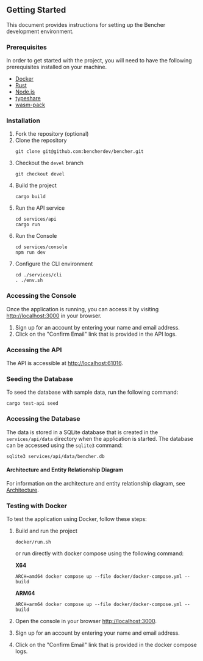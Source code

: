 ## Getting Started

This document provides instructions for setting up the Bencher development environment.

### Prerequisites

In order to get started with the project, you will need to have the following
prerequisites installed on your machine.

- [Docker](https://docs.docker.com/get-docker/)
- [Rust](https://www.rust-lang.org/tools/install)
- [Node.js](https://nodejs.org/)
- [typeshare](https://crates.io/crates/typeshare)
- [wasm-pack](https://crates.io/crates/wasm-pack)

### Installation

1. Fork the repository (optional)
2. Clone the repository
   ```shell
   git clone git@github.com:bencherdev/bencher.git
    ```
3. Checkout the `devel` branch
   ```shell
   git checkout devel
   ```
4. Build the project
    ```shell
    cargo build
    ```
5. Run the API service
   ```shell
   cd services/api
   cargo run
   ```
6. Run the Console
    ```shell
    cd services/console
    npm run dev
    ```
7. Configure the CLI environment
   ```shell
   cd ./services/cli 
   . ./env.sh
   ```

### Accessing the Console

Once the application is running, you can access it by visiting
[http://localhost:3000](http://localhost:3000) in your browser.

1. Sign up for an account by entering your name and email address.
2. Click on the "Confirm Email" link that is provided in the API logs.

### Accessing the API

The API is accessible at [http://localhost:61016](http://localhost:61016).

### Seeding the Database

To seed the database with sample data, run the following command:

```shell
cargo test-api seed
```

### Accessing the Database

The data is stored in a SQLite database that is created in the `services/api/data` directory
when the application is started.  The database can be accessed using the `sqlite3` command:

```shell
sqlite3 services/api/data/bencher.db
```

#### Architecture and Entity Relationship Diagram

For information on the architecture and entity relationship diagram, see
[Architecture](https://bencher.dev/docs/reference/architecture/).

### Testing with Docker

To test the application using Docker, follow these steps:

1. Build and run the project
   ```shell
   docker/run.sh
   ```
   or run directly with docker compose using the following command:

   **X64**
   ```shell
   ARCH=amd64 docker compose up --file docker/docker-compose.yml --build
   ```
   **ARM64**
   ```shell
   ARCH=arm64 docker compose up --file docker/docker-compose.yml --build
   ```
2. Open the console in your browser [http://localhost:3000](http://localhost:3000).
3. Sign up for an account by entering your name and email address.
4. Click on the "Confirm Email" link that is provided in the docker compose logs.
